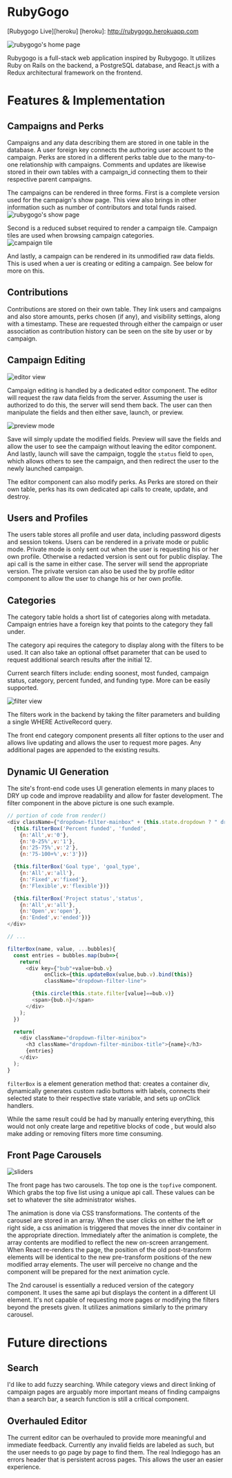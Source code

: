 # RubyGogo

[Rubygogo Live][heroku]
[heroku]: http://rubygogo.herokuapp.com

![rubygogo's home page](/docs/home.png)

Rubygogo is a full-stack web application inspired by Rubygogo.  It utilizes Ruby on Rails on the backend, a PostgreSQL database, and React.js with a Redux architectural framework on the frontend.  

# Features & Implementation

## Campaigns and Perks
Campaigns and any data describing them are stored in one table in the database.  A user foreign key connects the authoring user account to the campaign.  Perks are stored in a different perks table due to the many-to-one relationship with campaigns. Comments and updates are likewise stored in their own tables with a campaign_id connecting them to their respective parent campaigns.

The campaigns can be rendered in three forms.  First is a complete version used for the campaign's show page.  This view also brings in other information such as number of contributors and total funds raised.
![rubygogo's show page](/docs/rgg.png)

 Second is a reduced subset required to render a campaign tile.  Campaign tiles are used when browsing campaign categories.  
 ![campaign tile](/docs/tile.png)

 And lastly, a campaign can be rendered in its unmodified raw data fields.  This is used when a uer is creating or editing a campaign. See below for more on this.



## Contributions
Contributions are stored on their own table.  They link users and campaigns and also store amounts, perks chosen (if any), and visibility settings, along with a timestamp. These are requested through either the campaign or user association as contribution history can be seen on the site by user or by campaign.

## Campaign Editing

 ![editor view](/docs/editor.png)

Campaign editing is handled by a dedicated editor component.  The editor will request the raw data fields from the server.  Assuming the user is authorized to do this, the server will send them back.  The user can then manipulate the fields and then either save, launch, or preview.  

![preview mode](/docs/preview.png)


Save will simply update the modified fields.  Preview will save the fields and allow the user to see the campaign without leaving the editor component.  And lastly, launch will save the campaign, toggle the `status` field to `open`, which allows others to see the campaign, and then redirect the user to the newly launched campaign.

The editor component can also modify perks.  As Perks are stored on their own table, perks has its own dedicated api calls to create, update, and destroy.

## Users and Profiles
The users table stores all profile and user data, including password digests and session tokens.  Users can be rendered in a private mode or public mode.  Private mode is only sent out when the user is requesting his or her own profile.  Otherwise a redacted version is sent out for public display.  The api call is the same in either case.  The server will send the appropriate version.  The private version can also be used the by profile editor component to allow the user to change his or her own profile.

## Categories


The category table holds a short list of categories along with metadata.  Campaign entries have a foreign key that points to the category they fall under.

The category api requires the category to display along with the filters to be used.  It can also take an optional offset parameter that can be used to request additional search results after the initial 12.

Current search filters include: ending soonest, most funded, campaign status, category, percent funded, and funding type.  More can be easily supported.

![filter view](/docs/filters.png)

The filters work in the backend by taking the filter parameters and building a single WHERE ActiveRecord query.

The front end category component presents all filter options to the user and allows live updating and allows the user to request more pages.  Any additional pages are appended to the existing results.

## Dynamic UI Generation

The site's front-end code uses UI generation elements in many places to DRY up code and improve readability and allow for faster development.  The filter component in the above picture is one such example.  

````javascript
// portion of code from render()
<div className={"dropdown-filter-mainbox" + (this.state.dropdown ? " dropdown-opened": "")}>
  {this.filterBox('Percent funded', 'funded',
    {n:'All',v:'0'},
    {n:'0-25%',v:'1'},
    {n:'25-75%',v:'2'},
    {n:'75-100+%',v:'3'})}

  {this.filterBox('Goal type', 'goal_type',
    {n:'All',v:'all'},
    {n:'Fixed',v:'fixed'},
    {n:'Flexible',v:'flexible'})}

  {this.filterBox('Project status','status',
    {n:'All',v:'all'},
    {n:'Open',v:'open'},
    {n:'Ended',v:'ended'})}
</div>

// ...

filterBox(name, value, ...bubbles){
  const entries = bubbles.map(bub=>{
    return(
      <div key={"bub"+value+bub.v}
            onClick={this.updateBox(value,bub.v).bind(this)}
            className="dropdown-filter-line">

        {this.circle(this.state.filter[value]==bub.v)}
        <span>{bub.n}</span>
      </div>
    );
  })

  return(
    <div className="dropdown-filter-minibox">
      <h3 className="dropdown-filter-minibox-title">{name}</h3>
      {entries}
    </div>
  );
}
````

`filterBox` is a element generation method that: creates a container div, dynamically generates custom radio buttons with labels, connects their selected state to their respective state variable, and sets up onClick handlers.

While the same result could be had by manually entering everything, this would not only create large and repetitive blocks of code , but would also make adding or removing filters more time consuming.

## Front Page Carousels

![sliders](/docs/sliders.gif)

The front page has two carousels.  The top one is the `topfive` component.  Which grabs the top five list using a unique api call.  These values can be set to whatever the site administrator wishes.  

The animation is done via CSS transformations.  The contents of the carousel are stored in an array. When the user clicks on either the left or right side, a css animation is triggered that moves the inner div container in the appropriate direction.  Immediately after the animation is complete, the array contents are modified to reflect the new on-screen arrangement. When React re-renders the page, the position of the old post-transform elements will be identical to the new pre-transform positions of the new modified array elements.  The user will perceive no change and the component will be prepared for the next animation cycle.

The 2nd carousel is essentially a reduced version of the category component.  It uses the same api but displays the content in a different UI element.  It's not capable of requesting more pages or modifying the filters beyond the presets given.  It utilizes animations similarly to the primary carousel.

# Future directions

## Search

I'd like to add fuzzy searching.  While category views and direct linking of campaign pages are arguably more important means of finding campaigns than a search bar, a search function is still a critical component.

## Overhauled Editor
The current editor can be overhauled to provide more meaningful and immediate feedback.  Currently any invalid fields are labeled as such, but the user needs to go page by page to find them.  The real Indiegogo has an errors header that is persistent across pages.  This allows the user an easier experience.
